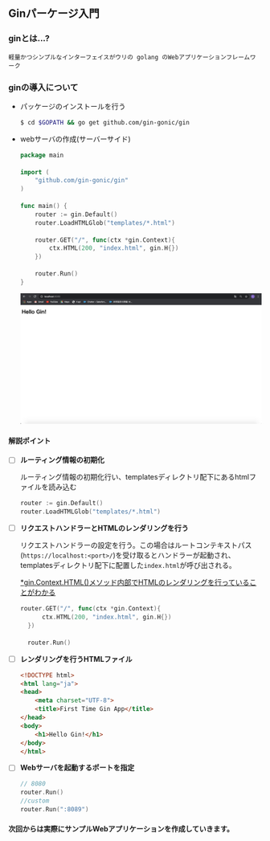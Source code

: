 ## Ginパーケージ入門

### ginとは...?
```
軽量かつシンプルなインターフェイスがウリの golang のWebアプリケーションフレームワーク
```
### ginの導入について

- パッケージのインストールを行う

  ```sh
  $ cd $GOPATH && go get github.com/gin-gonic/gin
  ```
- webサーバの作成(サーバーサイド)

  ```go
  package main

  import (
      "github.com/gin-gonic/gin"
  )

  func main() {
      router := gin.Default()
      router.LoadHTMLGlob("templates/*.html")

      router.GET("/", func(ctx *gin.Context){
          ctx.HTML(200, "index.html", gin.H{})
      })

      router.Run()
  }
  ```
  ![](../image/ginEntry.png)

#### 解説ポイント

  - [ ] **ルーティング情報の初期化**

    ルーティング情報の初期化行い、templatesディレクトリ配下にあるhtmlファイルを読み込む
    ```go
    router := gin.Default()
    router.LoadHTMLGlob("templates/*.html")
    ```
  - [ ] **リクエストハンドラーとHTMLのレンダリングを行う**

    リクエストハンドラーの設定を行う。この場合はルートコンテキストパス(`https://localhost:<port>/`)を受け取るとハンドラーが起動され、templatesディレクトリ配下に配置した`index.html`が呼び出される。

    [*gin.Context.HTML()メソッド内部でHTMLのレンダリングを行っていることがわかる](https://github.com/gin-gonic/gin/blob/3315353c20ab224d9308db9df19d83383dba539a/context.go#L852)

    ```go
    router.GET("/", func(ctx *gin.Context){
          ctx.HTML(200, "index.html", gin.H{})
      })

      router.Run()
    ```
  - [ ] **レンダリングを行うHTMLファイル**

    ```HTML
    <!DOCTYPE html>
    <html lang="ja">
    <head>
        <meta charset="UTF-8">
        <title>First Time Gin App</title>
    </head>
    <body>
        <h1>Hello Gin!</h1>
    </body>
    </html>
    ```
  - [ ] **Webサーバを起動するポートを指定**

    ```go
    // 8080
    router.Run()
    //custom
    router.Run(":8089")
    ```

#### 次回からは実際にサンプルWebアプリケーションを作成していきます。
